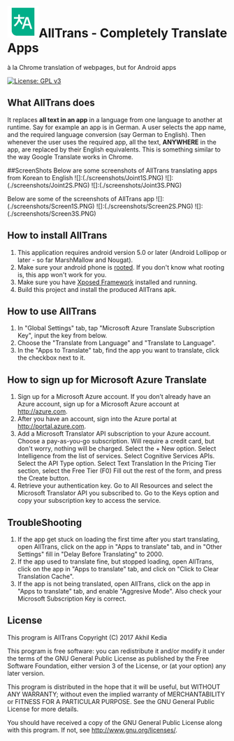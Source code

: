 # ![AllTrans](./app/src/main/res/mipmap-hdpi/ic_launcher.png)AllTrans - Completely Translate Apps
à la Chrome translation of webpages, but for Android apps

[![License: GPL v3](https://img.shields.io/badge/License-GPL%20v3-blue.svg)](http://www.gnu.org/licenses/gpl-3.0)

## What AllTrans does
It replaces **all text in an app** in a language from one language to another at runtime.
Say for example an app is in German. A user selects the app name, and the required language conversion (say German to English).
Then whenever the user uses the required app, all the text, **ANYWHERE** in the app, are replaced by their English equivalents.
This is something similar to the way Google Translate works in Chrome.

##ScreenShots
Below are some screenshots of AllTrans translating apps from Korean to English
![]:(./screenshots/Joint1S.PNG)
![]:(./screenshots/Joint2S.PNG)
![]:(./screenshots/Joint3S.PNG)

Below are some of the screenshots of AllTrans app
![]:(./screenshots/Screen1S.PNG)
![]:(./screenshots/Screen2S.PNG)
![]:(./screenshots/Screen3S.PNG)

## How to install AllTrans
1. This application requires android version 5.0 or later (Android Lollipop or later - so far MarshMallow and Nougat).
2. Make sure your android phone is [rooted](https://en.wikipedia.org/wiki/Rooting_(Android_OS)). If you don't know what rooting is, this app won't work for you.
3. Make sure you have [Xposed Framework](https://forum.xda-developers.com/showthread.php?t=3034811) installed and running.
4. Build this project and install the produced AllTrans apk.

## How to use AllTrans
1. In "Global Settings" tab, tap "Microsoft Azure Translate Subscription Key", input the key from below.
2. Choose the "Translate from Language" and "Translate to Language".
2. In the "Apps to Translate" tab, find the app you want to translate, click the checkbox next to it.

## How to sign up for Microsoft Azure Translate
1. Sign up for a Microsoft Azure account.
If you don’t already have an Azure account, sign up for a Microsoft Azure account at http://azure.com.
2. After you have an account, sign into the Azure portal at http://portal.azure.com.
3. Add a Microsoft Translator API subscription to your Azure account. Choose a pay-as-you-go subscription. Will require a credit card, but don't worry, nothing will be charged.
Select the ﻿+ New ﻿option.
Select ﻿Intelligence﻿ from the list of services.
Select ﻿Cognitive Services APIs﻿.
Select the ﻿API Type﻿ option.
﻿Select ﻿Text Translation
In the ﻿Pricing Tier﻿ section, select the Free Tier (F0)
Fill out the rest of the form, and press the ﻿Create﻿ button.
4. Retrieve your authentication key.
Go to ﻿All Resources﻿ and select the Microsoft Translator API you subscribed to.
Go to the ﻿Keys ﻿option and copy your subscription key to access the service.

## TroubleShooting
1. If the app get stuck on loading the first time after you start translating, open AllTrans, click on the app in "Apps to translate" tab, and in "Other Settings" fill in "Delay Before Translating" to 2000.
2. If the app used to translate fine, but stopped loading, open AllTrans, click on the app in "Apps to translate" tab, and click on "Click to Clear Translation Cache".
3. If the app is not being translated, open AllTrans, click on the app in "Apps to translate" tab, and enable "Aggresive Mode". Also check your Microsoft Subscription Key is correct.

## License
This program is AllTrans
Copyright (C) 2017  Akhil Kedia

This program is free software: you can redistribute it and/or modify it under the terms of the GNU General Public License as published by the Free Software Foundation, either version 3 of the License, or (at your option) any later version.

This program is distributed in the hope that it will be useful, but WITHOUT ANY WARRANTY; without even the implied warranty of MERCHANTABILITY or FITNESS FOR A PARTICULAR PURPOSE. See the GNU General Public License for more details.

You should have received a copy of the GNU General Public License along with this program. If not, see <http://www.gnu.org/licenses/>.
